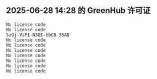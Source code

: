 ## 2025-06-28 14:28 的 GreenHub 许可证
```
No license code
No license code
Sa9j-VsP1-N3OI-bbC8-36AD
No license code
No license code
No license code
No license code
No license code
No license code
No license code
```
